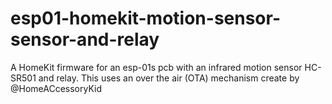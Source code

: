 # esp01-homekit-motion-sensor-sensor-and-relay

A HomeKit firmware for an esp-01s pcb with an infrared motion sensor HC-SR501 and relay.
This uses an over the air (OTA) mechanism create by @HomeACcessoryKid
